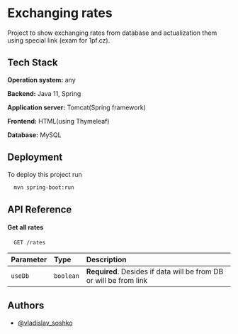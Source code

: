
# Exchanging rates
Project to show exchanging rates from database and actualization them using special link (exam for 1pf.cz).




## Tech Stack

**Operation system:** any 

**Backend:** Java 11, Spring

**Application server:** Tomcat(Spring framework)

**Frontend:** HTML(using Thymeleaf)

**Database:** MySQL


## Deployment

To deploy this project run

```bash
  mvn spring-boot:run
```


## API Reference

#### Get all rates

```http
  GET /rates
```

| Parameter | Type     | Description                |
| :-------- | :------- | :------------------------- |
| `useDb` | `boolean` | **Required**. Desides if data will be from DB or will be from link|



## Authors

- [@vladislav_soshko](https://github.com/GreenTheSnail)

